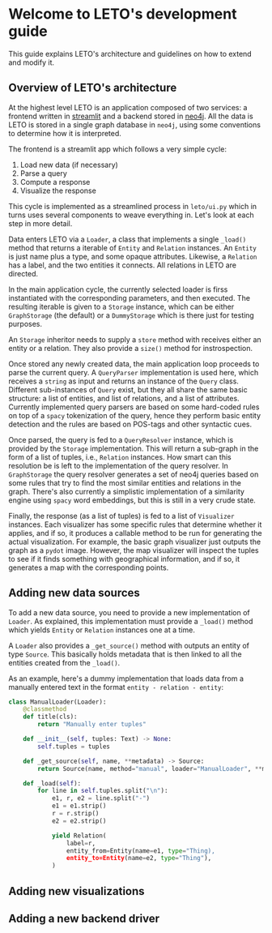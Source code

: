 # Welcome to LETO's development guide

This guide explains LETO's architecture and guidelines on how to extend and modify it.

## Overview of LETO's architecture

At the highest level LETO is an application composed of two services: a frontend written in [streamlit](https://streamlit.io) and a backend stored in [neo4j](https://neo4j.com). All the data is LETO is stored in a single graph database in `neo4j`, using some conventions to determine how it is interpreted.

The frontend is a streamlit app which follows a very simple cycle:

1. Load new data (if necessary)
2. Parse a query
3. Compute a response
4. Visualize the response

This cycle is implemented as a streamlined process in `leto/ui.py` which in turns uses several components to weave everything in. Let's look at each step in more detail.

Data enters LETO via a `Loader`, a class that implements a single `_load()` method that returns a iterable of `Entity` and `Relation` instances.
An `Entity` is just name plus a type, and some opaque attributes. Likewise, a `Relation` has a label, and the two entities it connects. All relations in LETO are directed.

In the main application cycle, the currently selected loader is firss instantiated with the corresponding parameters, and then executed.
The resulting iterable is given to a `Storage` instance, which can be either `GraphStorage` (the default) or a `DummyStorage` which is there just for testing purposes.

An `Storage` inheritor needs to supply a `store` method with receives either an entity or a relation.
They also provide a `size()` method for instrospection.

Once stored any newly created data, the main application loop proceeds to parse the current query. A `QueryParser` implementation is used here, which receives a `string` as input and returns an instance of the `Query` class. Different sub-instances of `Query` exist, but they all share the same basic structure: a list of entities, and list of relations, and a list of attributes. Currently implemented query parsers are based on some hard-coded rules on top of a `spacy` tokenization of the query, hence they perform basic entity detection and the rules are based on POS-tags and other syntactic cues.

Once parsed, the query is fed to a `QueryResolver` instance, which is provided by the `Storage` implementation. This will return a sub-graph in the form of a list of tuples, i.e., `Relation` instances. How smart can this resolution be is left to the implementation of the query resolver. In `GraphStorage` the query resolver generates a set of neo4j queries based on some rules that try to find the most similar entities and relations in the graph. There's also currently a simplistic implementation of a similarity engine using `spacy` word embeddings, but this is still in a very crude state.

Finally, the response (as a list of tuples) is fed to a list of `Visualizer` instances. Each visualizer has some specific rules that determine whether it applies, and if so, it produces a callable method to be run for generating the actual visualization. For example, the basic graph visualizer just outputs the graph as a `pydot` image. However, the map visualizer will inspect the tuples to see if it finds something with geographical information, and if so, it generates a map with the corresponding points.

## Adding new data sources

To add a new data source, you need to provide a new implementation of `Loader`. As explained, this implementation must provide a `_load()` method which yields `Entity` or `Relation` instances one at a time.

A `Loader` also provides a `_get_source()` method with outputs an entity of type `Source`. This basically holds metadata that is then linked to all the entities created from the `_load()`.

As an example, here's a dummy implementation that loads data from a manually entered text in the format `entity - relation - entity`:

```python
class ManualLoader(Loader):
    @classmethod
    def title(cls):
        return "Manually enter tuples"

    def __init__(self, tuples: Text) -> None:
        self.tuples = tuples

    def _get_source(self, name, **metadata) -> Source:
        return Source(name, method="manual", loader="ManualLoader", **metadata)

    def _load(self):
        for line in self.tuples.split("\n"):
            e1, r, e2 = line.split("-")
            e1 = e1.strip()
            r = r.strip()
            e2 = e2.strip()

            yield Relation(
                label=r,
                entity_from=Entity(name=e1, type="Thing),
                entity_to=Entity(name=e2, type="Thing"),
            )
```

## Adding new visualizations

## Adding a new backend driver
